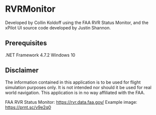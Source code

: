 # RVRMonitor
Developed by Collin Koldoff using the FAA RVR Status Monitor, and the xPilot UI source code developed by Justin Shannon. 

## Prerequisites 
.NET Framework 4.7.2
Windows 10

## Disclaimer
The information contained in this application is to be used for flight simulation purposes only. 
It is not intended nor should it be used for real world navigation. 
This application is in no way affiliated with the FAA.

FAA RVR Status Monitor: https://rvr.data.faa.gov/
Example image: https://prnt.sc/v9e2q0
